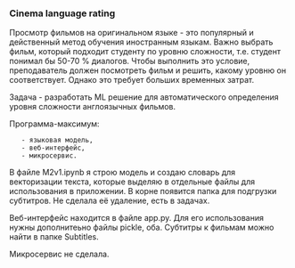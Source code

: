 ### Cinema language rating

Просмотр фильмов на оригинальном языке - это популярный и действенный метод обучения иностранным языкам. Важно выбрать фильм, который подходит студенту по уровню сложности, т.е. студент понимал бы 50-70 % диалогов. Чтобы выполнить это условие, преподаватель должен посмотреть фильм и решить, какому уровню он соответствует. Однако это требует больших временных затрат.

Задача - разработать ML решение для автоматического определения уровня сложности англоязычных фильмов.

Программа-максимум:

       - языковая модель, 
       - веб-интерфейс,
       - микросервис.  

В файле M2v1.ipynb я строю модель и создаю словарь для векторизации текста, которые выделяю в отдельные файлы для использования в приложении.
В корне появится папка для подгрузки субтитров. Не сделала её удаление, есть в задачах.

Веб-интерфейс находится в файле app.py. Для его использования нужны дополнитеьно файлы pickle, оба. Субтитры к фильмам можно найти в папке Subtitles.


Микросервис не сделала.
